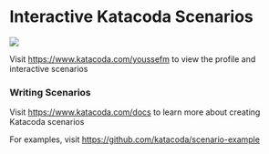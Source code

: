 # Interactive Katacoda Scenarios

[![](http://shields.katacoda.com/katacoda/youssefm/count.svg)](https://www.katacoda.com/youssefm "Get your profile on Katacoda.com")

Visit https://www.katacoda.com/youssefm to view the profile and interactive scenarios

### Writing Scenarios
Visit https://www.katacoda.com/docs to learn more about creating Katacoda scenarios

For examples, visit https://github.com/katacoda/scenario-example
